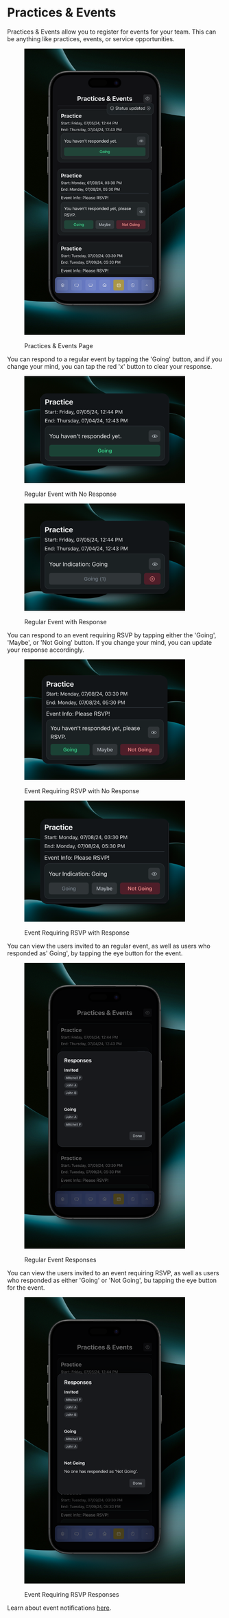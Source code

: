 # Practices & Events

Practices & Events allow you to register for events for your team. This can be anything like practices, events, or service opportunities.

<figure><img src="../.gitbook/assets/main (13).png" alt="" width="375"><figcaption><p>Practices &#x26; Events Page</p></figcaption></figure>

You can respond to a regular event by tapping the 'Going' button, and if you change your mind, you can tap the red 'x' button to clear your response.

<figure><img src="../.gitbook/assets/no response.png" alt="" width="375"><figcaption><p>Regular Event with No Response</p></figcaption></figure>

<figure><img src="../.gitbook/assets/response.png" alt="" width="375"><figcaption><p>Regular Event with Response</p></figcaption></figure>

You can respond to an event requiring RSVP by tapping either the 'Going', 'Maybe', or 'Not Going' button. If you change your mind, you can update your response accordingly.

<figure><img src="../.gitbook/assets/no response rsvp.png" alt="" width="375"><figcaption><p>Event Requiring RSVP with No Response</p></figcaption></figure>

<figure><img src="../.gitbook/assets/response rsvp.png" alt="" width="375"><figcaption><p>Event Requiring RSVP with Response</p></figcaption></figure>

You can view the users invited to an regular event, as well as users who responded as' Going', by tapping the eye button for the event.

<figure><img src="../.gitbook/assets/responses.png" alt="" width="375"><figcaption><p>Regular Event Responses</p></figcaption></figure>

You can view the users invited to an event requiring RSVP, as well as users who responded as either 'Going' or 'Not Going', bu tapping the eye button for the event.

<figure><img src="../.gitbook/assets/rsvp responses.png" alt="" width="375"><figcaption><p>Event Requiring RSVP Responses</p></figcaption></figure>

Learn about event notifications [here](notifications.md).
